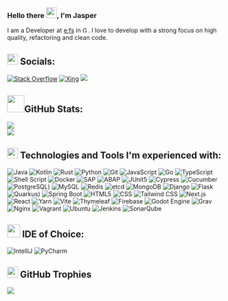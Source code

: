 ### Hello there <img src="https://media.giphy.com/media/hvRJCLFzcasrR4ia7z/giphy.gif" width="25"/>, I'm Jasper
I am a Developer at [e:fs](https://www.efs-techhub.com) in <img src="https://cdn-icons-png.flaticon.com/512/197/197571.png" alt="Germany" width="13"/>.
I love to develop with a strong focus on high quality, refactoring and clean code.


## <img src="https://media.giphy.com/media/fU4rqm0AHZtqGED9m4/giphy.gif" width="25"/> Socials:
[![Stack Overflow](https://img.shields.io/static/v1?style=for-the-badge&message=Stack%20Overflow&color=EB741A&logo=stack-overflow&logoColor=FFFFFF&label=)](https://stackoverflow.com/users/5276170) 
[![Xing](https://img.shields.io/static/v1?style=for-the-badge&message=Xing&color=006567&logo=Xing&logoColor=FFFFFF&label=)](https://www.xing.com/profile/Jasper_Bartscher/cv)
[![](https://visitcount.itsvg.in/api?id=Jbartscher&label=Profile%20Views&color=12&icon=0&pretty=true)](https://visitcount.itsvg.in)


## <img src="https://media.giphy.com/media/fxT9TYmgjBloBaLxL2/giphy.gif" width="40"/>GitHub Stats:
<!---
![](https://github-readme-stats.vercel.app/api?username=Jbartscher&theme=tokyonight&hide_border=true&include_all_commits=true&count_private=true)<br/>
-->
![](https://github-readme-streak-stats.herokuapp.com/?user=Jbartscher&theme=tokyonight&hide_border=true)<br/>
![](https://github-readme-stats.vercel.app/api/top-langs/?username=Jbartscher&theme=nightowl&hide_border=false&include_all_commits=true&count_private=true&layout=compact)


## <img src="https://media.giphy.com/media/WFZvB7VIXBgiz3oDXE/giphy.gif" width="25"/> Technologies and Tools I'm experienced with:
![Java](https://img.shields.io/badge/java-%23ED8B00.svg?style=for-the-badge&logo=java&logoColor=white)
![Kotlin](https://img.shields.io/badge/Kotlin-0095D5?&style=for-the-badge&logo=kotlin&logoColor=white)
![Rust](https://img.shields.io/badge/Rust-3776AB?style=for-the-badge&logo=rust&logoColor=white&color=CE412B)
![Python](https://img.shields.io/badge/python-3670A0?style=for-the-badge&logo=python&logoColor=ffdd54)
![Git](https://img.shields.io/badge/GIT-E44C30?style=for-the-badge&logo=git&logoColor=white)
![JavaScript](https://img.shields.io/badge/javascript-%23323330.svg?style=for-the-badge&logo=javascript&logoColor=%23F7DF1E)
![Go](https://img.shields.io/static/v1?style=for-the-badge&message=Go&color=00ADD8&logo=Go&logoColor=FFFFFF&label=)
![TypeScript](https://img.shields.io/badge/typescript-%23007ACC.svg?style=for-the-badge&logo=typescript&logoColor=white)
![Shell Script](https://img.shields.io/badge/shell_script-%23121011.svg?style=for-the-badge&logo=gnu-bash&logoColor=white)
![Docker](https://img.shields.io/badge/docker-%230db7ed.svg?style=for-the-badge&logo=docker&logoColor=white)
![SAP](https://img.shields.io/static/v1?style=for-the-badge&message=SAP&color=0FAAFF&logo=SAP&logoColor=FFFFFF&label=)
![ABAP](https://img.shields.io/static/v1?style=for-the-badge&message=ABAP&color=0E8CD6&logo=SAP&logoColor=FFFFFF&label=)
![JUnit5](https://img.shields.io/static/v1?style=for-the-badge&message=JUnit5&color=25A162&logo=JUnit5&logoColor=FFFFFF&label=)
![Cypress](https://img.shields.io/static/v1?style=for-the-badge&message=Cypress&color=17202C&logo=Cypress&logoColor=FFFFFF&label=)
![Cucumber](https://img.shields.io/static/v1?style=for-the-badge&message=Cucumber&color=222222&logo=Cucumber&logoColor=23D96C&label=)
![PostgreSQL](https://img.shields.io/badge/postgresql-4169e1?style=for-the-badge&logo=postgresql&logoColor=white))
![MySQL](https://img.shields.io/badge/mysql-%2300f.svg?style=for-the-badge&logo=mysql&logoColor=white)
![Redis](https://img.shields.io/badge/redis-%23DD0031.svg?style=for-the-badge&logo=redis&logoColor=white)
![etcd](https://img.shields.io/static/v1?style=for-the-badge&message=etcd&color=419EDA&logo=etcd&logoColor=FFFFFF&label=)
![MongoDB](https://img.shields.io/badge/MongoDB-%234ea94b.svg?style=for-the-badge&logo=mongodb&logoColor=white)
![Django](https://img.shields.io/static/v1?style=for-the-badge&message=Django&color=092E20&logo=Django&logoColor=FFFFFF&label=)
![Flask](https://img.shields.io/static/v1?style=for-the-badge&message=Flask&color=000000&logo=Flask&logoColor=FFFFFF&label=)
![Quarkus](https://img.shields.io/badge/quarkus-blue?style=for-the-badge&logo=quarkus&logoColor=white))
![Spring Boot](https://img.shields.io/static/v1?style=for-the-badge&message=Spring+Boot&color=6DB33F&logo=Spring+Boot&logoColor=FFFFFF&label=)
![HTML5](https://img.shields.io/badge/html5-%23E34F26.svg?style=for-the-badge&logo=html5&logoColor=white)
![CSS](https://img.shields.io/badge/css3-%231572B6.svg?style=for-the-badge&logo=css3&logoColor=white)
![Tailwind CSS](https://img.shields.io/static/v1?style=for-the-badge&message=Tailwind+CSS&color=222222&logo=Tailwind+CSS&logoColor=06B6D4&label=)
![Next.js](https://img.shields.io/badge/next.js-000000?style=for-the-badge&logo=nextdotjs&logoColor=white)
![React](https://img.shields.io/badge/react-%2320232a.svg?style=for-the-badge&logo=react&logoColor=%2361DAFB)
![Yarn](https://img.shields.io/badge/yarn-%232C8EBB.svg?style=for-the-badge&logo=yarn&logoColor=white)
![Vite](https://img.shields.io/static/v1?style=for-the-badge&message=Vite&color=646CFF&logo=Vite&logoColor=FFFFFF&label=)
![Thymeleaf](https://img.shields.io/badge/Thymeleaf-%23005C0F.svg?style=for-the-badge&logo=Thymeleaf&logoColor=white)
![Firebase](https://img.shields.io/static/v1?style=for-the-badge&message=Firebase&color=222222&logo=Firebase&logoColor=FFCA28&label=)
![Godot Engine](https://img.shields.io/static/v1?style=for-the-badge&message=Godot+Engine&color=478CBF&logo=Godot+Engine&logoColor=FFFFFF&label=)
![Grav](https://img.shields.io/static/v1?style=for-the-badge&message=Grav&color=221E1F&logo=Grav&logoColor=FFFFFF&label=)
![Nginx](https://img.shields.io/badge/nginx-%23009639.svg?style=for-the-badge&logo=nginx&logoColor=white)
![Vagrant](https://img.shields.io/badge/vagrant-%231563FF.svg?style=for-the-badge&logo=vagrant&logoColor=white)
![Ubuntu](https://img.shields.io/static/v1?style=for-the-badge&message=Ubuntu&color=E95420&logo=Ubuntu&logoColor=FFFFFF&label=)
![Jenkins](https://img.shields.io/badge/jenkins-%232C5263.svg?style=for-the-badge&logo=jenkins&logoColor=white)
![SonarQube](https://img.shields.io/static/v1?style=for-the-badge&message=SonarQube&color=4E9BCD&logo=SonarQube&logoColor=FFFFFF&label=)



## <img src="https://media.giphy.com/media/qr3ZyWgwGQjbJ1oSOf/giphy.gif" width="30"/> IDE of Choice:
![IntelliJ](https://img.shields.io/badge/IntelliJ_IDEA-000000.svg?style=for-the-badge&logo=intellij-idea&logoColor=white)
![PyCharm](https://img.shields.io/badge/PyCharm-000000.svg?&style=for-the-badge&logo=PyCharm&logoColor=white)


## <img src="https://media.giphy.com/media/fw3XuXcz1p1AZdZOH8/giphy.gif" width="25"/> GitHub Trophies
![](https://github-profile-trophy.vercel.app/?username=Jbartscher&theme=tokyonight&no-frame=false&no-bg=false&margin-w=4)
